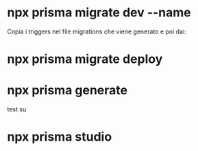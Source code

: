 
# npx prisma migrate dev --name 

Copia i triggers nel file migrations che viene generato e poi dai:
# npx prisma migrate deploy

# npx prisma generate

test su 
# npx prisma studio
